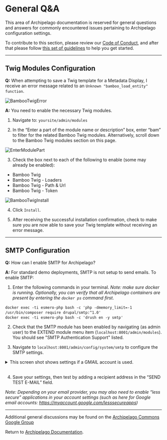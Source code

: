 # General Q&A

This area of Archipelago documentation is reserved for general questions and answers for commonly encountered issues pertaining to Archipelago configuration settings.

To contribute to this section, please review our [Code of Conduct](CODE_OF_CONDUCT.md), and after that please follow [this set of guidelines](docs/giveortake.md) to help you get started.

---

## Twig Modules Configuration
**Q:** When attempting to save a Twig template for a Metadata Display, I receive an error message related to an `Unknown "bamboo_load_entity" function`.

![BambooTwigError](../imgs/generalqa/BambooTwigError.jpg)

**A:** You need to enable the necessary Twig modules.

1. Navigate to: `yoursite/admin/modules`

2. In the “Enter a part of the module name or description” box, enter “bam” to filter for the related Bamboo Twig modules. Alternatively, scroll down to the Bamboo Twig modules section on this page.

![EnterModulePart](../imgs/generalqa/EnterModulePart.jpg)

3. Check the box next to each of the following to enable (some may already be enabled):

  - Bamboo Twig
  - Bamboo Twig - Loaders
  - Bamboo Twig - Path & Url
  - Bamboo Twig - Token

![BambooTwigInstall](../imgs/generalqa/BambooTwigInstall.jpg)

4. Click `Install`.

5. After receiving the successful installation confirmation, check to make sure you are now able to save your Twig template without receiving an error message.

---

## SMTP Configuration
**Q:** How can I enable SMTP for Archipelago?

**A:** For standard demo deployments, SMTP is not setup to send emails. To enable SMTP:

1. Enter the following commands in your terminal.
_Note: make sure docker is running. Optionally, you can verify that all Archipelago containers are present by entering the `docker ps` command first_.

```Shell
docker exec -ti esmero-php bash -c 'php -dmemory_limit=-1 /usr/bin/composer require drupal/smtp:^1.0'
docker exec -ti esmero-php bash -c 'drush en -y smtp'
```


2. Check that the SMTP module has been enabled by navigating (as admin user) to the EXTEND module menu item (`localhost:8001/admin/modules`). You should see "SMTP Authentication Support" listed.

3. Navigate to `localhost:8001/admin/config/system/smtp` to configure the SMTP settings.

<details><summary>This screen shot shows settings if a GMAIL account is used.</summary>

<span>

![SMTPconfiguration](../imgs/generalqa/SMTPconfiguration.jpg)

</span>
</details>
<br>

4. Save your settings, then test by adding a recipient address in the “SEND TEST E-MAIL” field.

_Note: Depending on your email provider, you may also need to enable “less secure” applications in your account settings (such as here for Google email accounts: https://myaccount.google.com/lesssecureapps)_

---


Additional general discussions may be found on the [Archipelago Commons Google Group](https://groups.google.com/forum/#!forum/archipelago-commons)  

Return to [Archipelago Documentation](../README.md).
